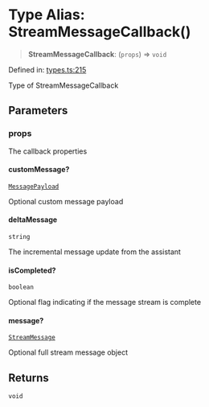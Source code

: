 # Type Alias: StreamMessageCallback()

> **StreamMessageCallback**: (`props`) => `void`

Defined in: [types.ts:215](https://github.com/GeoDaCenter/openassistant/blob/2a93b5036fdb3a9355cf5403bdecfb2525f1d8b3/packages/core/src/types.ts#L215)

Type of StreamMessageCallback

## Parameters

### props

The callback properties

#### customMessage?

[`MessagePayload`](MessagePayload.md)

Optional custom message payload

#### deltaMessage

`string`

The incremental message update from the assistant

#### isCompleted?

`boolean`

Optional flag indicating if the message stream is complete

#### message?

[`StreamMessage`](StreamMessage.md)

Optional full stream message object

## Returns

`void`
